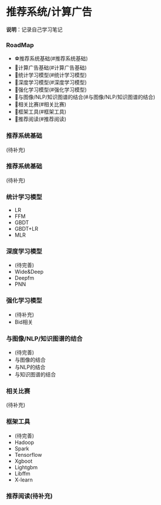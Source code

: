 推荐系统/计算广告
===
**说明**：记录自己学习笔记

### RoadMap
- :soccer:推荐系统基础(#推荐系统基础)
- :basketball:计算广告基础(#计算广告基础)
- :hamburger:统计学习模型(#统计学习模型)
- :fries:深度学习模型(#深度学习模型)
- :apple:强化学习模型(#强化学习模型)
- :cherries:与图像/NLP/知识图谱的结合(#与图像/NLP/知识图谱的结合)
- :strawberry:相关比赛(#相关比赛)
- :cookie:框架工具(#框架工具)
- :orange:推荐阅读(#推荐阅读)

### 推荐系统基础
(待补充)

### 推荐系统基础
(待补充)

### 统计学习模型
- LR
- FFM
- GBDT
- GBDT+LR
- MLR

### 深度学习模型
- (待完善)
- Wide&Deep
- Deepfm
- PNN

### 强化学习模型
- (待补充)
- Bid相关

### 与图像/NLP/知识图谱的结合
- (待完善)
- 与图像的结合
- 与NLP的结合
- 与知识图谱的结合

### 相关比赛
(待补充)

### 框架工具
- (待完善)
- Hadoop
- Spark
- Tensorflow
- Xgboot
- Lightgbm
- Libffm
- X-learn

### 推荐阅读(待补充)